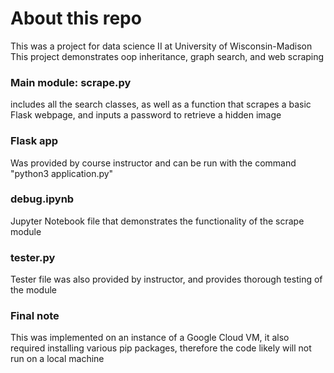 # About this repo
This was a project for data science II at University of Wisconsin-Madison<br>
This project demonstrates oop inheritance, graph search, and web scraping<br>
### Main module: scrape.py 
includes all the search classes, as well as a function that scrapes a basic Flask webpage, and inputs a password to retrieve a hidden image<br>
### Flask app
Was provided by course instructor and can be run with the command "python3 application.py"<br>
### debug.ipynb
Jupyter Notebook file that demonstrates the functionality of the scrape module<br>
### tester.py
Tester file was also provided by instructor, and provides thorough testing of the module<br>
### Final note
This was implemented on an instance of a Google Cloud VM, it also required installing various pip packages, therefore the code likely will not run on a local machine

